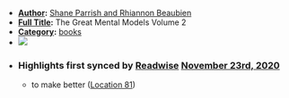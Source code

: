 - **[Author](<Author.md>):** [Shane Parrish and Rhiannon Beaubien](<Shane Parrish and Rhiannon Beaubien.md>)
- **[Full Title](<Full Title.md>):** The Great Mental Models Volume 2
- **[Category](<Category.md>):** [books](<books.md>)
- ![](https://images-na.ssl-images-amazon.com/images/I/418v9qmQh4L._SL200_.jpg)
- ### Highlights first synced by [Readwise](<Readwise.md>) [November 23rd, 2020](<November 23rd, 2020.md>)
    - to make better ([Location 81](https://readwise.io/to_kindle?action=open&asin=B085HY11NF&location=81))
